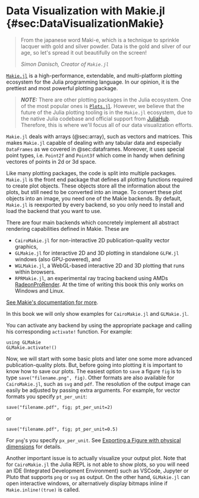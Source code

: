 # Data Visualization with Makie.jl {#sec:DataVisualizationMakie}

> From the japanese word Maki-e, which is a technique to sprinkle lacquer with gold and silver powder.
> Data is the gold and silver of our age, so let's spread it out beautifully on the screen!
>
> _Simon Danisch, Creator of `Makie.jl`_

[`Makie.jl`](https://docs.makie.org/stable/) is a high-performance, extendable, and multi-platform plotting ecosystem for the Julia programming language.
In our opinion, it is the prettiest and most powerful plotting package.

> **_NOTE:_**
> There are other plotting packages in the Julia ecosystem.
> One of the most popular ones is [`Plots.jl`](https://docs.juliaplots.org/stable/).
> However, we believe that the future of the Julia plotting tooling is in the `Makie.jl` ecosystem,
> due to the native Julia codebase and official support from [JuliaHub](https://juliahub.com).
> Therefore, this is where we'll focus all of our data visualization efforts.

`Makie.jl` deals with arrays (@sec:array), such as vectors and matrices.
This makes `Makie.jl` capable of dealing with any tabular data and especially `DataFrames` as we covered in @sec:dataframes.
Moreover, it uses special point types, i.e. `Point2f` and `Point3f` which come in handy
when defining vectores of points in 2d or 3d space.

Like many plotting packages, the code is split into multiple packages.
`Makie.jl` is the front end package that defines all plotting functions required to create plot objects.
These objects store all the information about the plots, but still need to be converted into an image.
To convert these plot objects into an image, you need one of the Makie backends.
By default, `Makie.jl` is reexported by every backend, so you only need to install and load the backend that you want to use.

There are four main backends which concretely implement all abstract rendering capabilities defined in Makie.
These are

- `CairoMakie.jl` for non-interactive 2D publication-quality vector graphics,
- `GLMakie.jl` for interactive 2D and 3D plotting in standalone `GLFW.jl` windows (also GPU-powered), and
- `WGLMakie.jl`, a WebGL-based interactive 2D and 3D plotting that runs within browsers.
- `RPRMakie.jl`, an experimental ray tracing backend using AMDs
[RadeonProRender](https://radeon-pro.github.io/RadeonProRenderDocs/en/index.html).
At the time of writing this book this only works on Windows and Linux.

[See Makie's documentation for more](https://docs.makie.org/stable/documentation/backends/index.html).

In this book we will only show examples for `CairoMakie.jl` and `GLMakie.jl`.

You can activate any backend by using the appropriate package and calling his corresponding `activate!` function.
For example:

```
using GLMakie
GLMakie.activate!()
```

Now, we will start with some basic plots and later one some more advanced publication-quality plots.
But, before going into plotting it is important to know how to save our plots.
The easiest option to `save` a figure `fig` is to type `save("filename.png", fig)`.
Other formats are also available for `CairoMakie.jl`, such as `svg` and `pdf`.
The resolution of the output image can easily be adjusted by passing extra arguments.
For example, for vector formats you specify `pt_per_unit`:

```
save("filename.pdf", fig; pt_per_unit=2)
```

or

```
save("filename.pdf", fig; pt_per_unit=0.5)
```

For `png`'s you specify `px_per_unit`.
See [Exporting a Figure with physical dimensions](https://docs.makie.org/stable/documentation/figure_size/) for details.

Another important issue is to actually visualize your output plot.
Note that for `CairoMakie.jl` the Julia REPL is not able to show plots, so you will need an IDE (Integrated Development Environment) such as VSCode, Jupyter or Pluto that supports `png` or `svg` as output.
On the other hand, `GLMakie.jl` can open interactive windows, or alternatively display bitmaps inline if `Makie.inline!(true)` is called.
